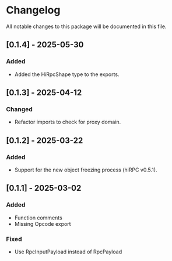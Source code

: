 # Changelog

All notable changes to this package will be documented in this file.

## [0.1.4] - 2025-05-30

### Added

- Added the HiRpcShape type to the exports.

## [0.1.3] - 2025-04-12

### Changed

- Refactor imports to check for proxy domain.

## [0.1.2] - 2025-03-22 

### Added

- Support for the new object freezing process (hiRPC v0.5.1).

## [0.1.1] - 2025-03-02

### Added

- Function comments
- Missing Opcode export

### Fixed

- Use RpcInputPayload instead of RpcPayload